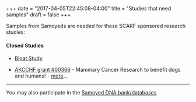 +++
date = "2017-04-05T22:45:08-04:00"
title = "Studies that need samples"
draft = false
+++

Samples from Samoyeds are needed for these SCARF sponsored research studies:

#### Closed Studies

- [Bloat Study](/research/current-studies/bloat-study)

- [AKCCHF grant \#00366](/research/current-studies/akcchf-grant-0366) -
Mammary Cancer Research to benefit dogs and
humans! - [more](/research/current-studies/akcchf-grant-0366)\...

----

You may also participate in the
[Samoyed DNA bank/databases](/database)
